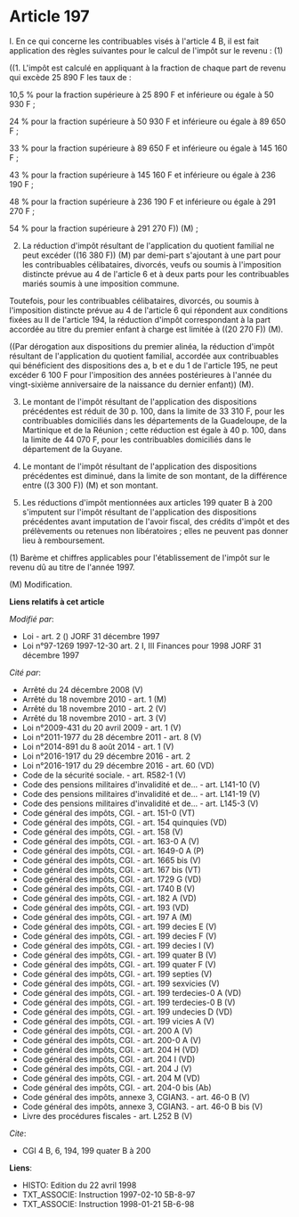 # Article 197

I. En ce qui concerne les contribuables visés à l'article 4 B, il est fait application des règles suivantes pour le calcul de
l'impôt sur le revenu : (1)

((1. L'impôt est calculé en appliquant à la fraction de chaque part de revenu qui excède 25 890 F les taux de :

10,5 % pour la fraction supérieure à 25 890 F et inférieure ou égale à 50 930 F ;

24 % pour la fraction supérieure à 50 930 F et inférieure ou égale à 89 650 F ;

33 % pour la fraction supérieure à 89 650 F et inférieure ou égale à 145 160 F ;

43 % pour la fraction supérieure à 145 160 F et inférieure ou égale à 236 190 F ;

48 % pour la fraction supérieure à 236 190 F et inférieure ou égale à 291 270 F ;

54 % pour la fraction supérieure à 291 270 F)) (M) ;

2. La réduction d'impôt résultant de l'application du quotient familial ne peut excéder ((16 380 F)) (M) par demi-part
s'ajoutant à une part pour les contribuables célibataires, divorcés, veufs ou soumis à l'imposition distincte prévue au 4 de
l'article 6 et à deux parts pour les contribuables mariés soumis à une imposition commune.

Toutefois, pour les contribuables célibataires, divorcés, ou soumis à l'imposition distincte prévue au 4 de l'article 6 qui
répondent aux conditions fixées au II de l'article 194, la réduction d'impôt correspondant à la part accordée au titre du
premier enfant à charge est limitée à ((20 270 F)) (M).

((Par dérogation aux dispositions du premier alinéa, la réduction d'impôt résultant de l'application du quotient familial,
accordée aux contribuables qui bénéficient des dispositions des a, b et e du 1 de l'article 195, ne peut excéder 6 100 F pour
l'imposition des années postérieures à l'année du vingt-sixième anniversaire de la naissance du dernier enfant)) (M).

3. Le montant de l'impôt résultant de l'application des dispositions précédentes est réduit de 30 p. 100, dans la limite de
33 310 F, pour les contribuables domiciliés dans les départements de la Guadeloupe, de la Martinique et de la Réunion ; cette
réduction est égale à 40 p. 100, dans la limite de 44 070 F, pour les contribuables domiciliés dans le département de la
Guyane.

4. Le montant de l'impôt résultant de l'application des dispositions précédentes est diminué, dans la limite de son montant,
de la différence entre ((3 300 F)) (M) et son montant.

5. Les réductions d'impôt mentionnées aux articles 199 quater B à 200 s'imputent sur l'impôt résultant de l'application des
dispositions précédentes avant imputation de l'avoir fiscal, des crédits d'impôt et des prélèvements ou retenues non
libératoires ; elles ne peuvent pas donner lieu à remboursement.

(1) Barème et chiffres applicables pour l'établissement de l'impôt sur le revenu dû au titre de l'année 1997.

(M) Modification.

**Liens relatifs à cet article**

_Modifié par_:

  - Loi - art. 2 () JORF 31 décembre 1997
  - Loi n°97-1269 1997-12-30 art. 2 I, III Finances pour 1998 JORF 31 décembre 1997

_Cité par_:

  - Arrêté du 24 décembre 2008 (V)
  - Arrêté du 18 novembre 2010 - art. 1 (M)
  - Arrêté du 18 novembre 2010 - art. 2 (V)
  - Arrêté du 18 novembre 2010 - art. 3 (V)
  - Loi n°2009-431 du 20 avril 2009 - art. 1 (V)
  - Loi n°2011-1977 du 28 décembre 2011 - art. 8 (V)
  - Loi n°2014-891 du 8 août 2014 - art. 1 (V)
  - Loi n°2016-1917 du 29 décembre 2016 - art. 2
  - Loi n°2016-1917 du 29 décembre 2016 - art. 60 (VD)
  - Code de la sécurité sociale. - art. R582-1 (V)
  - Code des pensions militaires d'invalidité et de... - art. L141-10 (V)
  - Code des pensions militaires d'invalidité et de... - art. L141-19 (V)
  - Code des pensions militaires d'invalidité et de... - art. L145-3 (V)
  - Code général des impôts, CGI. - art. 151-0 (VT)
  - Code général des impôts, CGI. - art. 154 quinquies (VD)
  - Code général des impôts, CGI. - art. 158 (V)
  - Code général des impôts, CGI. - art. 163-0 A (V)
  - Code général des impôts, CGI. - art. 1649-0 A (P)
  - Code général des impôts, CGI. - art. 1665 bis (V)
  - Code général des impôts, CGI. - art. 167 bis (VT)
  - Code général des impôts, CGI. - art. 1729 G (VD)
  - Code général des impôts, CGI. - art. 1740 B (V)
  - Code général des impôts, CGI. - art. 182 A (VD)
  - Code général des impôts, CGI. - art. 193 (VD)
  - Code général des impôts, CGI. - art. 197 A (M)
  - Code général des impôts, CGI. - art. 199 decies E (V)
  - Code général des impôts, CGI. - art. 199 decies F (V)
  - Code général des impôts, CGI. - art. 199 decies I (V)
  - Code général des impôts, CGI. - art. 199 quater B (V)
  - Code général des impôts, CGI. - art. 199 quater F (V)
  - Code général des impôts, CGI. - art. 199 septies (V)
  - Code général des impôts, CGI. - art. 199 sexvicies (V)
  - Code général des impôts, CGI. - art. 199 terdecies-0 A (VD)
  - Code général des impôts, CGI. - art. 199 terdecies-0 B (V)
  - Code général des impôts, CGI. - art. 199 undecies D (VD)
  - Code général des impôts, CGI. - art. 199 vicies A (V)
  - Code général des impôts, CGI. - art. 200 A (V)
  - Code général des impôts, CGI. - art. 200-0 A (V)
  - Code général des impôts, CGI. - art. 204 H (VD)
  - Code général des impôts, CGI. - art. 204 I (VD)
  - Code général des impôts, CGI. - art. 204 J (V)
  - Code général des impôts, CGI. - art. 204 M (VD)
  - Code général des impôts, CGI. - art. 204-0 bis (Ab)
  - Code général des impôts, annexe 3, CGIAN3. - art. 46-0 B (V)
  - Code général des impôts, annexe 3, CGIAN3. - art. 46-0 B bis (V)
  - Livre des procédures fiscales - art. L252 B (V)

_Cite_:

  - CGI 4 B, 6, 194, 199 quater B à 200

**Liens**:

  - HISTO: Edition du 22 avril 1998
  - TXT_ASSOCIE: Instruction 1997-02-10 5B-8-97
  - TXT_ASSOCIE: Instruction 1998-01-21 5B-6-98
